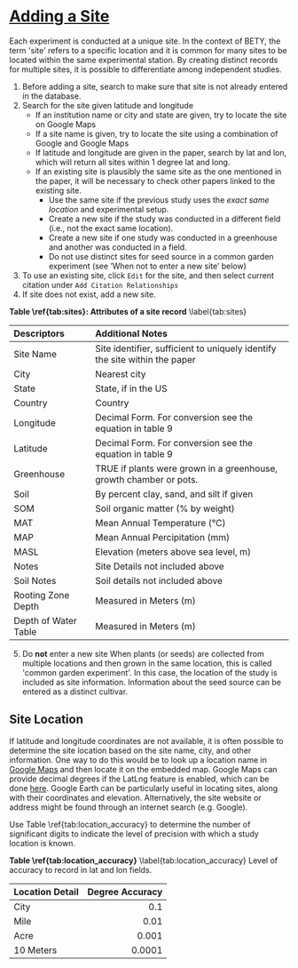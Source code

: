 # [Adding a Site](https://www.betydb.org/sites/new)

Each experiment is conducted at a unique site. In the context of BETY,
the term 'site' refers to a specific location and it is common for many
sites to be located within the same experimental station. By creating
distinct records for multiple sites, it is possible to differentiate
among independent studies.

1.  Before adding a site, search to make sure that site is not already
    entered in the database.
2.  Search for the site given latitude and longitude
    -   If an institution name or city and state are given, try to
        locate the site on Google Maps
    -   If a site name is given, try to locate the site using a
        combination of Google and Google Maps
    -   If latitude and longitude are given in the paper, search by lat
        and lon, which will return all sites within 1 degree lat and
        long.
    -   If an existing site is plausibly the same site as the one
        mentioned in the paper, it will be necessary to check other
        papers linked to the existing site.
        -   Use the same site if the previous study uses the *exact same
            location* and experimental setup.
        -   Create a new site if the study was conducted in a different
            field (i.e., not the exact same location).
        -   Create a new site if one study was conducted in a greenhouse
            and another was conducted in a field.
        -   Do not use distinct sites for seed source in a common garden
            experiment (see ’When not to enter a new site’ below)
3.  To use an existing site, click `Edit` for the site, and then select
    current citation under `Add Citation Relationships`
4.  If site does not exist, add a new site.  

**Table \ref{tab:sites}: Attributes of a site record** \label{tab:sites}

| Descriptors              |      Additional Notes | 
| :-----------------------------| :-------------------------|
| Site Name |Site identifier, sufficient to uniquely identify the site within the paper |
| City         | Nearest city                 |  
| State           | State, if in the US                |
| Country          |  Country     | 
| Longitude | Decimal Form. For conversion see the equation in table 9 |
| Latitude        | Decimal Form. For conversion see the equation in table 9              |
| Greenhouse        | TRUE if plants were grown in a greenhouse, growth chamber or pots.|
| Soil             |By percent clay, sand, and silt if given               | 
| SOM      |Soil organic matter (% by weight)              | 
| MAT | Mean Annual Temperature (°C) |
| MAP | Mean Annual Percipitation (mm) |
| MASL |Elevation (meters above sea level, m) |
| Notes | Site Details not included above |
| Soil Notes | Soil details not included above |
| Rooting Zone Depth | Measured in Meters (m) |
|Depth of Water Table| Measured in Meters (m) |

5. Do **not** enter a new site When plants (or seeds) are collected from multiple locations   and then grown in the same location, this is called 'common garden experiment'. In this case, the location of the study is included as site information. Information about the seed source can be entered as a distinct cultivar.
 
## Site Location 

If latitude and longitude coordinates are not available, it is often
possible to determine the site location based on the site name, city,
and other information. One way to do this would be to look up a location
name in [Google Maps](http://maps.google.com) and then locate it on the
embedded map. Google Maps can provide decimal degrees if the LatLng
feature is enabled, which can be done
[here](http://maps.google.com/maps?showlabs=1). Google Earth can be
particularly useful in locating sites, along with their coordinates and
elevation. Alternatively, the site website or address might be found
through an internet search (e.g. Google).

Use Table \ref{tab:location_accuracy} to determine the number of significant digits to indicate the level of precision with which a study location is known.  

**Table \ref{tab:location_accuracy}** \label{tab:location_accuracy} Level of accuracy to record in lat and lon fields. 
                 
| Location Detail |         Degree Accuracy  |
|:----------------|-------------------------:|
| City            |                      0.1 |
| Mile            |                     0.01 |
| Acre            |                    0.001 |
| 10 Meters       |                   0.0001 |
 



